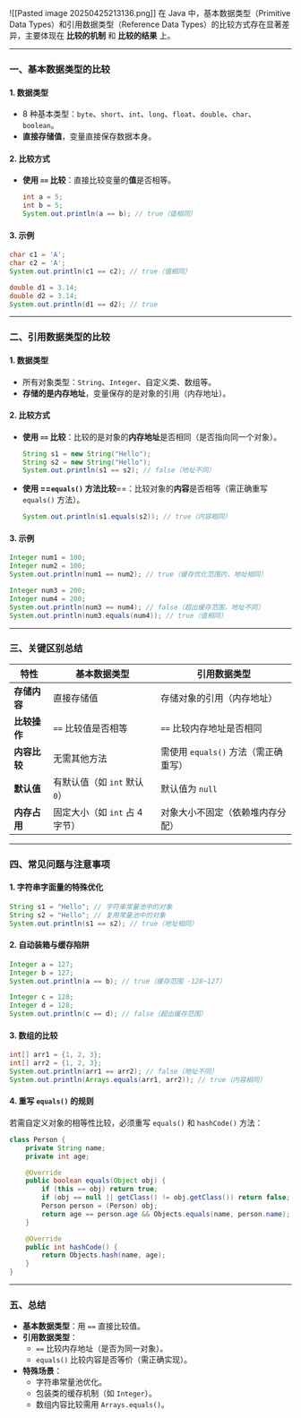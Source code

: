 ![[Pasted image 20250425213136.png]]
在 Java 中，基本数据类型（Primitive Data Types）和引用数据类型（Reference Data Types）的比较方式存在显著差异，主要体现在 **比较的机制** 和 **比较的结果** 上。

---

### **一、基本数据类型的比较**
#### 1. **数据类型**
- 8 种基本类型：`byte`、`short`、`int`、`long`、`float`、`double`、`char`、`boolean`。
- **直接存储值**，变量直接保存数据本身。

#### 2. **比较方式**
- **使用 `==` 比较**：直接比较变量的**值**是否相等。
  ```java
  int a = 5;
  int b = 5;
  System.out.println(a == b); // true（值相同）
  ```

#### 3. **示例**
  ```java
  char c1 = 'A';
  char c2 = 'A';
  System.out.println(c1 == c2); // true（值相同）
  
  double d1 = 3.14;
  double d2 = 3.14;
  System.out.println(d1 == d2); // true
  ```

---

### **二、引用数据类型的比较**
#### 1. **数据类型**
- 所有对象类型：`String`、`Integer`、自定义类、数组等。
- **存储的是内存地址**，变量保存的是对象的引用（内存地址）。

#### 2. **比较方式**
- **使用 `==` 比较**：比较的是对象的**内存地址**是否相同（是否指向同一个对象）。
  ```java
  String s1 = new String("Hello");
  String s2 = new String("Hello");
  System.out.println(s1 == s2); // false（地址不同）
  ```

- **使用 ==`equals()` 方法比较**==：比较对象的**内容**是否相等（需正确重写 `equals()` 方法）。
  ```java
  System.out.println(s1.equals(s2)); // true（内容相同）
  ```

#### 3. **示例**
  ```java
  Integer num1 = 100;
  Integer num2 = 100;
  System.out.println(num1 == num2); // true（缓存优化范围内，地址相同）
  
  Integer num3 = 200;
  Integer num4 = 200;
  System.out.println(num3 == num4); // false（超出缓存范围，地址不同）
  System.out.println(num3.equals(num4)); // true（值相同）
  ```

---

### **三、关键区别总结**
| **特性**         | **基本数据类型**                     | **引用数据类型**                     |
|------------------|-------------------------------------|-------------------------------------|
| **存储内容**     | 直接存储值                          | 存储对象的引用（内存地址）           |
| **比较操作**     | `==` 比较值是否相等                 | `==` 比较内存地址是否相同            |
| **内容比较**     | 无需其他方法                        | 需使用 `equals()` 方法（需正确重写） |
| **默认值**       | 有默认值（如 `int` 默认 `0`）       | 默认值为 `null`                     |
| **内存占用**     | 固定大小（如 `int` 占 4 字节）      | 对象大小不固定（依赖堆内存分配）     |

---

### **四、常见问题与注意事项**
#### 1. **字符串字面量的特殊优化**
  ```java
  String s1 = "Hello"; // 字符串常量池中的对象
  String s2 = "Hello"; // 复用常量池中的对象
  System.out.println(s1 == s2); // true（地址相同）
  ```

#### 2. **自动装箱与缓存陷阱**
  ```java
  Integer a = 127;
  Integer b = 127;
  System.out.println(a == b); // true（缓存范围 -128~127）

  Integer c = 128;
  Integer d = 128;
  System.out.println(c == d); // false（超出缓存范围）
  ```

#### 3. **数组的比较**
  ```java
  int[] arr1 = {1, 2, 3};
  int[] arr2 = {1, 2, 3};
  System.out.println(arr1 == arr2); // false（地址不同）
  System.out.println(Arrays.equals(arr1, arr2)); // true（内容相同）
  ```

#### 4. **重写 `equals()` 的规则**
  若需自定义对象的相等性比较，必须重写 `equals()` 和 `hashCode()` 方法：
  ```java
  class Person {
      private String name;
      private int age;

      @Override
      public boolean equals(Object obj) {
          if (this == obj) return true;
          if (obj == null || getClass() != obj.getClass()) return false;
          Person person = (Person) obj;
          return age == person.age && Objects.equals(name, person.name);
      }

      @Override
      public int hashCode() {
          return Objects.hash(name, age);
      }
  }
  ```

---

### **五、总结**
- **基本数据类型**：用 `==` 直接比较值。
- **引用数据类型**：
  - `==` 比较内存地址（是否为同一对象）。
  - `equals()` 比较内容是否等价（需正确实现）。
- **特殊场景**：
  - 字符串常量池优化。
  - 包装类的缓存机制（如 `Integer`）。
  - 数组内容比较需用 `Arrays.equals()`。
